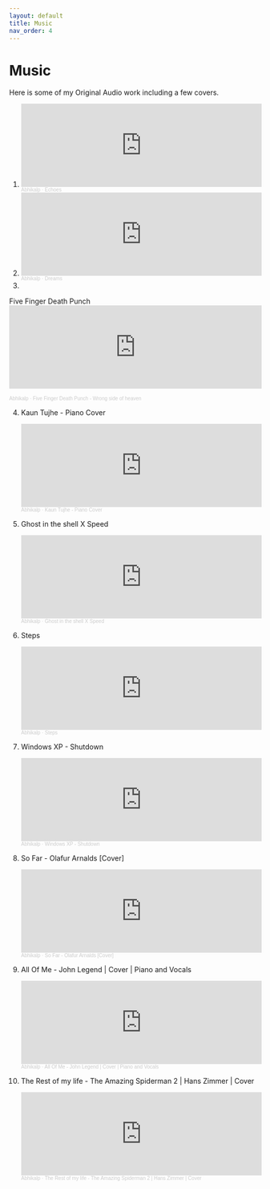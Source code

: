 ```yaml
---
layout: default
title: Music
nav_order: 4
---
```


# Music

Here is some of my Original Audio work including a few covers.

1. <iframe width="100%" height="166" scrolling="no" frameborder="no" allow="autoplay" src="https://w.soundcloud.com/player/?url=https%3A//api.soundcloud.com/tracks/223260967&color=%23ff5500&auto_play=false&hide_related=false&show_comments=true&show_user=true&show_reposts=false&show_teaser=true"></iframe><div style="font-size: 10px; color: #cccccc;line-break: anywhere;word-break: normal;overflow: hidden;white-space: nowrap;text-overflow: ellipsis; font-family: Interstate,Lucida Grande,Lucida Sans Unicode,Lucida Sans,Garuda,Verdana,Tahoma,sans-serif;font-weight: 100;"><a href="https://soundcloud.com/lumosleo" title="Abhikalp" target="_blank" style="color: #cccccc; text-decoration: none;">Abhikalp</a> · <a href="https://soundcloud.com/lumosleo/echoes" title="Echoes" target="_blank" style="color: #cccccc; text-decoration: none;">Echoes</a></div> 



2. <iframe width="100%" height="166" scrolling="no" frameborder="no" allow="autoplay" src="https://w.soundcloud.com/player/?url=https%3A//api.soundcloud.com/tracks/246577653&color=%23ff5500&auto_play=false&hide_related=false&show_comments=true&show_user=true&show_reposts=false&show_teaser=true"></iframe><div style="font-size: 10px; color: #cccccc;line-break: anywhere;word-break: normal;overflow: hidden;white-space: nowrap;text-overflow: ellipsis; font-family: Interstate,Lucida Grande,Lucida Sans Unicode,Lucida Sans,Garuda,Verdana,Tahoma,sans-serif;font-weight: 100;"><a href="https://soundcloud.com/lumosleo" title="Abhikalp" target="_blank" style="color: #cccccc; text-decoration: none;">Abhikalp</a> · <a href="https://soundcloud.com/lumosleo/dreams" title="Dreams" target="_blank" style="color: #cccccc; text-decoration: none;">Dreams</a></div> 



3. 
Five Finger Death Punch
	<iframe width="100%" height="166" scrolling="no" frameborder="no" allow="autoplay" src="https://w.soundcloud.com/player/?url=https%3A//api.soundcloud.com/tracks/359212757&color=%23ff5500&auto_play=false&hide_related=false&show_comments=true&show_user=true&show_reposts=false&show_teaser=true"></iframe><div style="font-size: 10px; color: #cccccc;line-break: anywhere;word-break: normal;overflow: hidden;white-space: nowrap;text-overflow: ellipsis; font-family: Interstate,Lucida Grande,Lucida Sans Unicode,Lucida Sans,Garuda,Verdana,Tahoma,sans-serif;font-weight: 100;"><a href="https://soundcloud.com/lumosleo" title="Abhikalp" target="_blank" style="color: #cccccc; text-decoration: none;">Abhikalp</a> · <a href="https://soundcloud.com/lumosleo/ffdp-wrong-side-of-heaven" title="Five Finger Death Punch - Wrong side of heaven" target="_blank" style="color: #cccccc; text-decoration: none;">Five Finger Death Punch - Wrong side of heaven</a></div>



4. Kaun Tujhe - Piano Cover 
	<iframe width="100%" height="166" scrolling="no" frameborder="no" allow="autoplay" src="https://w.soundcloud.com/player/?url=https%3A//api.soundcloud.com/tracks/324825919&color=%23ff5500&auto_play=false&hide_related=false&show_comments=true&show_user=true&show_reposts=false&show_teaser=true"></iframe><div style="font-size: 10px; color: #cccccc;line-break: anywhere;word-break: normal;overflow: hidden;white-space: nowrap;text-overflow: ellipsis; font-family: Interstate,Lucida Grande,Lucida Sans Unicode,Lucida Sans,Garuda,Verdana,Tahoma,sans-serif;font-weight: 100;"><a href="https://soundcloud.com/lumosleo" title="Abhikalp" target="_blank" style="color: #cccccc; text-decoration: none;">Abhikalp</a> · <a href="https://soundcloud.com/lumosleo/kaun-tujhe-piano-cover" title="Kaun Tujhe - Piano Cover" target="_blank" style="color: #cccccc; text-decoration: none;">Kaun Tujhe - Piano Cover</a></div>


5. Ghost in the shell X Speed 
	<iframe width="100%" height="166" scrolling="no" frameborder="no" allow="autoplay" src="https://w.soundcloud.com/player/?url=https%3A//api.soundcloud.com/tracks/318885518&color=%23ff5500&auto_play=false&hide_related=false&show_comments=true&show_user=true&show_reposts=false&show_teaser=true"></iframe><div style="font-size: 10px; color: #cccccc;line-break: anywhere;word-break: normal;overflow: hidden;white-space: nowrap;text-overflow: ellipsis; font-family: Interstate,Lucida Grande,Lucida Sans Unicode,Lucida Sans,Garuda,Verdana,Tahoma,sans-serif;font-weight: 100;"><a href="https://soundcloud.com/lumosleo" title="Abhikalp" target="_blank" style="color: #cccccc; text-decoration: none;">Abhikalp</a> · <a href="https://soundcloud.com/lumosleo/ghost-in-the-shell" title="Ghost in the shell X Speed" target="_blank" style="color: #cccccc; text-decoration: none;">Ghost in the shell X Speed</a></div>


6. Steps 
	<iframe width="100%" height="166" scrolling="no" frameborder="no" allow="autoplay" src="https://w.soundcloud.com/player/?url=https%3A//api.soundcloud.com/tracks/300305388&color=%23ff5500&auto_play=false&hide_related=false&show_comments=true&show_user=true&show_reposts=false&show_teaser=true"></iframe><div style="font-size: 10px; color: #cccccc;line-break: anywhere;word-break: normal;overflow: hidden;white-space: nowrap;text-overflow: ellipsis; font-family: Interstate,Lucida Grande,Lucida Sans Unicode,Lucida Sans,Garuda,Verdana,Tahoma,sans-serif;font-weight: 100;"><a href="https://soundcloud.com/lumosleo" title="Abhikalp" target="_blank" style="color: #cccccc; text-decoration: none;">Abhikalp</a> · <a href="https://soundcloud.com/lumosleo/steps" title="Steps" target="_blank" style="color: #cccccc; text-decoration: none;">Steps</a></div>


7. Windows XP - Shutdown 
	<iframe width="100%" height="166" scrolling="no" frameborder="no" allow="autoplay" src="https://w.soundcloud.com/player/?url=https%3A//api.soundcloud.com/tracks/315391727&color=%23ff5500&auto_play=false&hide_related=false&show_comments=true&show_user=true&show_reposts=false&show_teaser=true"></iframe><div style="font-size: 10px; color: #cccccc;line-break: anywhere;word-break: normal;overflow: hidden;white-space: nowrap;text-overflow: ellipsis; font-family: Interstate,Lucida Grande,Lucida Sans Unicode,Lucida Sans,Garuda,Verdana,Tahoma,sans-serif;font-weight: 100;"><a href="https://soundcloud.com/lumosleo" title="Abhikalp" target="_blank" style="color: #cccccc; text-decoration: none;">Abhikalp</a> · <a href="https://soundcloud.com/lumosleo/windows-xp-shutdown" title="Windows XP - Shutdown" target="_blank" style="color: #cccccc; text-decoration: none;">Windows XP - Shutdown</a></div>


8. So Far - Olafur Arnalds [Cover] 
	<iframe width="100%" height="166" scrolling="no" frameborder="no" allow="autoplay" src="https://w.soundcloud.com/player/?url=https%3A//api.soundcloud.com/tracks/532301271&color=%23ff5500&auto_play=false&hide_related=false&show_comments=true&show_user=true&show_reposts=false&show_teaser=true"></iframe><div style="font-size: 10px; color: #cccccc;line-break: anywhere;word-break: normal;overflow: hidden;white-space: nowrap;text-overflow: ellipsis; font-family: Interstate,Lucida Grande,Lucida Sans Unicode,Lucida Sans,Garuda,Verdana,Tahoma,sans-serif;font-weight: 100;"><a href="https://soundcloud.com/lumosleo" title="Abhikalp" target="_blank" style="color: #cccccc; text-decoration: none;">Abhikalp</a> · <a href="https://soundcloud.com/lumosleo/so-far-olafur-arnalds-cover" title="So Far - Olafur Arnalds [Cover]" target="_blank" style="color: #cccccc; text-decoration: none;">So Far - Olafur Arnalds [Cover]</a></div>


9. All Of Me - John Legend | Cover | Piano and Vocals 
	<iframe width="100%" height="166" scrolling="no" frameborder="no" allow="autoplay" src="https://w.soundcloud.com/player/?url=https%3A//api.soundcloud.com/tracks/573277008&color=%23ff5500&auto_play=false&hide_related=false&show_comments=true&show_user=true&show_reposts=false&show_teaser=true"></iframe><div style="font-size: 10px; color: #cccccc;line-break: anywhere;word-break: normal;overflow: hidden;white-space: nowrap;text-overflow: ellipsis; font-family: Interstate,Lucida Grande,Lucida Sans Unicode,Lucida Sans,Garuda,Verdana,Tahoma,sans-serif;font-weight: 100;"><a href="https://soundcloud.com/lumosleo" title="Abhikalp" target="_blank" style="color: #cccccc; text-decoration: none;">Abhikalp</a> · <a href="https://soundcloud.com/lumosleo/all-of-me-john-legend-cover-piano-and-vocals" title="All Of Me - John Legend | Cover | Piano and Vocals" target="_blank" style="color: #cccccc; text-decoration: none;">All Of Me - John Legend | Cover | Piano and Vocals</a></div>


10. The Rest of my life - The Amazing Spiderman 2 | Hans Zimmer | Cover 
	<iframe width="100%" height="166" scrolling="no" frameborder="no" allow="autoplay" src="https://w.soundcloud.com/player/?url=https%3A//api.soundcloud.com/tracks/195868363&color=%23ff5500&auto_play=false&hide_related=false&show_comments=true&show_user=true&show_reposts=false&show_teaser=true"></iframe><div style="font-size: 10px; color: #cccccc;line-break: anywhere;word-break: normal;overflow: hidden;white-space: nowrap;text-overflow: ellipsis; font-family: Interstate,Lucida Grande,Lucida Sans Unicode,Lucida Sans,Garuda,Verdana,Tahoma,sans-serif;font-weight: 100;"><a href="https://soundcloud.com/lumosleo" title="Abhikalp" target="_blank" style="color: #cccccc; text-decoration: none;">Abhikalp</a> · <a href="https://soundcloud.com/lumosleo/the-rest-of-my-life-the" title="The Rest of my life - The Amazing Spiderman 2 | Hans Zimmer | Cover" target="_blank" style="color: #cccccc; text-decoration: none;">The Rest of my life - The Amazing Spiderman 2 | Hans Zimmer | Cover</a></div>
